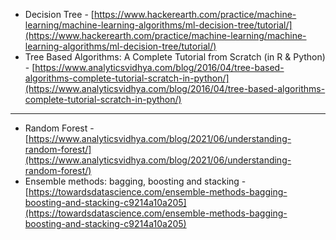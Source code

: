 - Decision Tree - [https://www.hackerearth.com/practice/machine-learning/machine-learning-algorithms/ml-decision-tree/tutorial/](https://www.hackerearth.com/practice/machine-learning/machine-learning-algorithms/ml-decision-tree/tutorial/)
- Tree Based Algorithms: A Complete Tutorial from Scratch (in R & Python) - [https://www.analyticsvidhya.com/blog/2016/04/tree-based-algorithms-complete-tutorial-scratch-in-python/](https://www.analyticsvidhya.com/blog/2016/04/tree-based-algorithms-complete-tutorial-scratch-in-python/)

---

- Random Forest - [https://www.analyticsvidhya.com/blog/2021/06/understanding-random-forest/](https://www.analyticsvidhya.com/blog/2021/06/understanding-random-forest/)
- Ensemble methods: bagging, boosting and stacking - [https://towardsdatascience.com/ensemble-methods-bagging-boosting-and-stacking-c9214a10a205](https://towardsdatascience.com/ensemble-methods-bagging-boosting-and-stacking-c9214a10a205)
